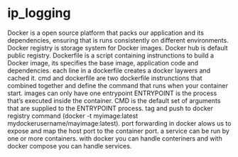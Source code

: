 # ip_logging

Docker is a open source platform that packs our application and its dependencies, ensuring that is runs consistently on different environments.
Docker registry is storage system for Docker images. Docker hub is default public registry.
Dockerfile is a script containing instrunctions to build a Docker image, its specifies the base image, application code and dependencies.
each line in a dockerfile creates a docker laywers and cached it.
cmd and dockerfile are two dockerfile instrunctions that combined together and define the command that runs when your container start.
images can only have one entrypoint
ENTRYPOINT is the process that’s executed inside the container.
CMD is the default set of arguments that are supplied to the ENTRYPOINT process.
tag and push to docker registry command (docker -t myimage:latest mydockerusername/mayimage:latest).
port forwarding in docker alows us to expose and map the host port to the container port.
a service can be run by one or more containers. with docker you can handle conteriners and with docker compose you can handle services.
